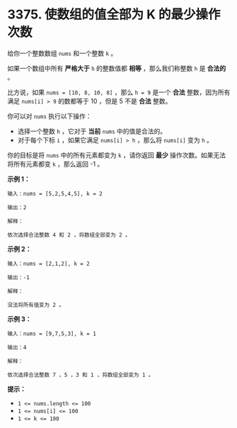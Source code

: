 # 3375. 使数组的值全部为 K 的最少操作次数

给你一个整数数组 `nums` 和一个整数 `k` 。

如果一个数组中所有 **严格大于** `h` 的整数值都 **相等** ，那么我们称整数 `h` 是 **合法的** 。

比方说，如果 `nums = [10, 8, 10, 8]` ，那么 `h = 9` 是一个 **合法** 整数，因为所有满足 `nums[i] > 9` 的数都等于 10 ，但是 5 不是 **合法** 整数。

你可以对 `nums` 执行以下操作：

- 选择一个整数 `h` ，它对于 **当前** `nums` 中的值是合法的。
- 对于每个下标 `i` ，如果它满足 `nums[i] > h` ，那么将 `nums[i]` 变为 `h` 。

你的目标是将 `nums` 中的所有元素都变为 `k` ，请你返回 **最少** 操作次数。如果无法将所有元素都变 `k` ，那么返回 -1 。

**示例 1：**

```()
输入：nums = [5,2,5,4,5], k = 2

输出：2

解释：

依次选择合法整数 4 和 2 ，将数组全部变为 2 。
```

**示例 2：**

```()
输入：nums = [2,1,2], k = 2

输出：-1

解释：

没法将所有值变为 2 。
```

**示例 3：**

```()
输入：nums = [9,7,5,3], k = 1

输出：4

解释：

依次选择合法整数 7 ，5 ，3 和 1 ，将数组全部变为 1 。
```

**提示：**

- `1 <= nums.length <= 100`
- `1 <= nums[i] <= 100`
- `1 <= k <= 100`
